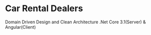 # Car Rental Dealers

Domain Driven Design and Clean Architecture
.Net Core 3.1(Server) & Angular(Client)

